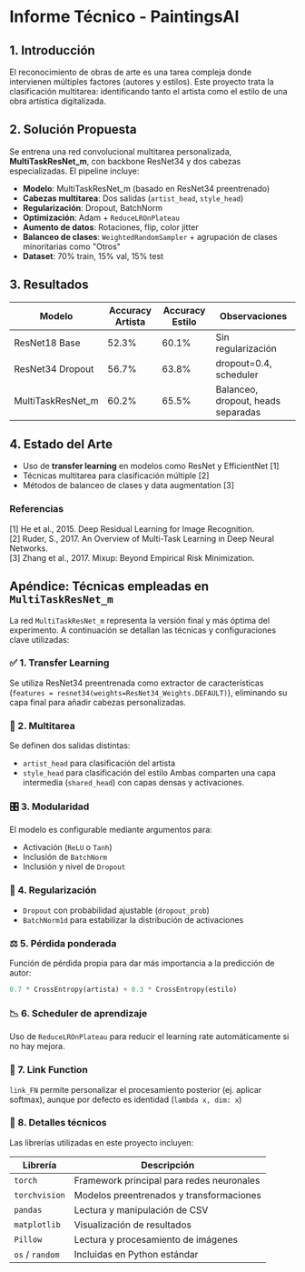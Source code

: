 # Informe Técnico - PaintingsAI

## 1. Introducción
El reconocimiento de obras de arte es una tarea compleja donde intervienen múltiples factores (autores y estilos). Este proyecto trata la clasificación multitarea: identificando tanto el artista como el estilo de una obra artística digitalizada.

## 2. Solución Propuesta
Se entrena una red convolucional multitarea personalizada, **MultiTaskResNet_m**, con backbone ResNet34 y dos cabezas especializadas. El pipeline incluye:

- **Modelo**: MultiTaskResNet_m (basado en ResNet34 preentrenado)
- **Cabezas multitarea**: Dos salidas (`artist_head`, `style_head`)
- **Regularización**: Dropout, BatchNorm
- **Optimización**: Adam + `ReduceLROnPlateau`
- **Aumento de datos**: Rotaciones, flip, color jitter
- **Balanceo de clases**: `WeightedRandomSampler` + agrupación de clases minoritarias como "Otros"
- **Dataset**: 70% train, 15% val, 15% test

## 3. Resultados

| Modelo               | Accuracy Artista | Accuracy Estilo | Observaciones                       |
|----------------------|------------------|------------------|-------------------------------------|
| ResNet18 Base        | 52.3%            | 60.1%            | Sin regularización                  |
| ResNet34 Dropout     | 56.7%            | 63.8%            | dropout=0.4, scheduler              |
| MultiTaskResNet_m    | 60.2%            | 65.5%            | Balanceo, dropout, heads separadas  |

## 4. Estado del Arte
- Uso de **transfer learning** en modelos como ResNet y EfficientNet [1]
- Técnicas multitarea para clasificación múltiple [2]
- Métodos de balanceo de clases y data augmentation [3]

### Referencias
[1] He et al., 2015. Deep Residual Learning for Image Recognition.  
[2] Ruder, S., 2017. An Overview of Multi-Task Learning in Deep Neural Networks.  
[3] Zhang et al., 2017. Mixup: Beyond Empirical Risk Minimization.

## Apéndice: Técnicas empleadas en `MultiTaskResNet_m`
La red `MultiTaskResNet_m` representa la versión final y más óptima del experimento. 
A continuación se detallan las técnicas y configuraciones clave utilizadas:

### ✅ 1. Transfer Learning
Se utiliza ResNet34 preentrenada como extractor de características (`features = resnet34(weights=ResNet34_Weights.DEFAULT)`), eliminando su capa final para añadir cabezas personalizadas.

### 🧩 2. Multitarea
Se definen dos salidas distintas:
- `artist_head` para clasificación del artista
- `style_head` para clasificación del estilo
Ambas comparten una capa intermedia (`shared_head`) con capas densas y activaciones.

### 🎛️ 3. Modularidad
El modelo es configurable mediante argumentos para:
- Activación (`ReLU` o `Tanh`)
- Inclusión de `BatchNorm`
- Inclusión y nivel de `Dropout`

### 🧃 4. Regularización
- `Dropout` con probabilidad ajustable (`dropout_prob`)
- `BatchNorm1d` para estabilizar la distribución de activaciones

### ⚖️ 5. Pérdida ponderada
Función de pérdida propia para dar más importancia a la predicción de autor:
```python
0.7 * CrossEntropy(artista) + 0.3 * CrossEntropy(estilo)
```

### 📉 6. Scheduler de aprendizaje
Uso de `ReduceLROnPlateau` para reducir el learning rate automáticamente si no hay mejora.

### 🧠 7. Link Function
`link_FN` permite personalizar el procesamiento posterior (ej. aplicar softmax), aunque por defecto es identidad (`lambda x, dim: x`)

### 📌 8. Detalles técnicos
Las librerías utilizadas en este proyecto incluyen:

| Librería       | Descripción                                     |
|----------------|-------------------------------------------------|
| `torch`        | Framework principal para redes neuronales       |
| `torchvision`  | Modelos preentrenados y transformaciones        |
| `pandas`       | Lectura y manipulación de CSV                   |
| `matplotlib`   | Visualización de resultados                     |
| `Pillow`       | Lectura y procesamiento de imágenes             |
| `os` / `random`| Incluidas en Python estándar                    |







